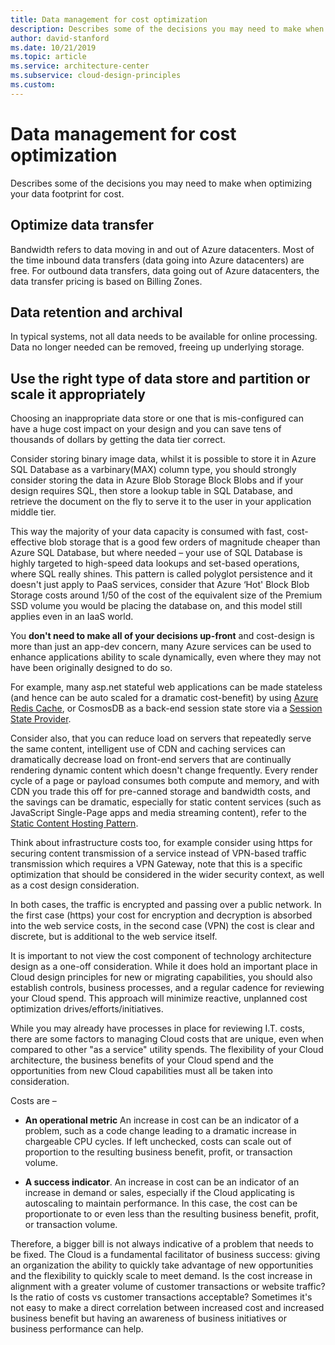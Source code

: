 ```yaml
---
title: Data management for cost optimization
description: Describes some of the decisions you may need to make when optimizing your data footprint for cost.
author: david-stanford
ms.date: 10/21/2019
ms.topic: article
ms.service: architecture-center
ms.subservice: cloud-design-principles
ms.custom: 
---
```


# Data management for cost optimization

Describes some of the decisions you may need to make when optimizing your data footprint for cost.

## Optimize data transfer

Bandwidth refers to data moving in and out of Azure datacenters. Most of the time inbound data transfers (data going into Azure datacenters) are free. For outbound data transfers, data going out of Azure datacenters, the data transfer pricing is based on Billing Zones.

## Data retention and archival

In typical systems, not all data needs to be available for online processing. Data no longer needed can be removed, freeing up underlying storage.

## Use the right type of data store and partition or scale it appropriately

Choosing an inappropriate data store or one that is mis-configured can have a huge cost impact on your design and you can save tens of thousands of dollars by getting the data tier correct.

Consider storing binary image data, whilst it is possible to store it in Azure SQL Database as a varbinary(MAX) column type, you should strongly consider storing the data in Azure Blob Storage Block Blobs and if your design requires SQL, then store a lookup table in SQL Database, and retrieve the document on the fly to serve it to the user in your application middle tier.

This way the majority of your data capacity is consumed with fast, cost-effective blob storage that is a good few orders of magnitude cheaper than Azure SQL Database, but where needed – your use of SQL Database is highly targeted to high-speed data lookups and set-based operations, where SQL really shines. This pattern is called polyglot persistence and it doesn't just apply to PaaS services, consider that Azure ‘Hot' Block Blob Storage costs around 1/50 of the cost of the equivalent size of the Premium SSD volume you would be placing the database on, and this model still applies even in an IaaS world.

You **don't need to make all of your decisions up-front** and cost-design is more than just an app-dev concern, many Azure services can be used to enhance applications ability to scale dynamically, even where they may not have been originally designed to do so.

For example, many asp.net stateful web applications can be made stateless (and hence can be auto scaled for a dramatic cost-benefit) by using [Azure Redis Cache](/azure/azure-cache-for-redis/cache-aspnet-session-state-provider), or CosmosDB as a back-end session state store via a [Session State Provider](https://github.com/aspnet/AspNetSessionState).

Consider also, that you can reduce load on servers that repeatedly serve the same content, intelligent use of CDN and caching services can dramatically decrease load on front-end servers that are continually rendering dynamic content which doesn't change frequently. Every render cycle of a page or payload consumes both compute and memory, and with CDN you trade this off for pre-canned storage and bandwidth costs, and the savings can be dramatic, especially for static content services (such as JavaScript Single-Page apps and media streaming content), refer to the [Static Content Hosting Pattern](/azure/architecture/patterns/static-content-hosting.md).

Think about infrastructure costs too, for example consider using https for securing content transmission of a service instead of VPN-based traffic transmission which requires a VPN Gateway, note that this is a specific optimization that should be considered in the wider security context, as well as a cost design consideration.

In both cases, the traffic is encrypted and passing over a public network. In the first case (https) your cost for encryption and decryption is absorbed into the web service costs, in the second case (VPN) the cost is clear and discrete, but is additional to the web service itself.

It is important to not view the cost component of technology architecture design as a one-off consideration. While it does hold an important place in Cloud design principles for new or migrating capabilities, you should also establish controls, business processes, and a regular cadence for reviewing your Cloud spend. This approach will minimize reactive, unplanned cost optimization drives/efforts/initiatives.

While you may already have processes in place for reviewing I.T. costs, there are some factors to managing Cloud costs that are unique, even when compared to other "as a service" utility spends. The flexibility of your Cloud architecture, the business benefits of your Cloud spend and the opportunities from new Cloud capabilities must all be taken into consideration.

Costs are –

- **An operational metric** An increase in cost can be an indicator of a problem, such as a code change leading to a dramatic increase in chargeable CPU cycles. If left unchecked, costs can scale out of proportion to the resulting business benefit, profit, or transaction volume.

- **A success indicator**.  An increase in cost can be an indicator of an increase in demand or sales, especially if the Cloud applicating is autoscaling to maintain performance. In this case, the cost can be proportionate to or even less than the resulting business benefit, profit, or transaction volume.

Therefore, a bigger bill is not always indicative of a problem that needs to be fixed. The Cloud is a fundamental facilitator of business success: giving an organization the ability to quickly take advantage of new opportunities and the flexibility to quickly scale to meet demand. Is the cost increase in alignment with a greater volume of customer transactions or website traffic? Is the ratio of costs vs customer transactions acceptable? Sometimes it's not easy to make a direct correlation between increased cost and increased business benefit but having an awareness of business initiatives or business performance can help.